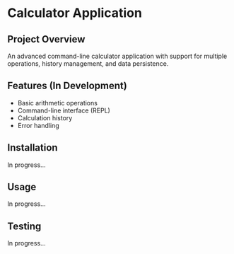 # Calculator Application

## Project Overview

An advanced command-line calculator application with support for multiple operations, history management, and data persistence.

## Features (In Development)

- Basic arithmetic operations
- Command-line interface (REPL)
- Calculation history
- Error handling

## Installation

In progress...

## Usage

In progress...

## Testing

In progress...